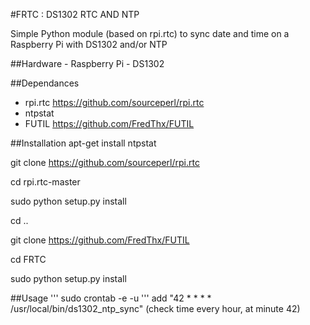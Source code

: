 #FRTC : DS1302 RTC AND NTP

Simple Python module (based on rpi.rtc) to sync date and time on a Raspberry Pi with DS1302 and/or NTP
	
##Hardware
		- Raspberry Pi
		- DS1302
	
##Dependances
* rpi.rtc	https://github.com/sourceperl/rpi.rtc
* ntpstat
* FUTIL		https://github.com/FredThx/FUTIL

##Installation
 apt-get install ntpstat
 
 git clone https://github.com/sourceperl/rpi.rtc
 
 cd rpi.rtc-master
 
 sudo python setup.py install
 
 cd ..
 
 git clone https://github.com/FredThx/FUTIL
 
 cd FRTC
 
 sudo python setup.py install
 
	 
##Usage
	'''
		sudo crontab -e -u 
	'''
	add "42 * * * * /usr/local/bin/ds1302_ntp_sync"
	(check time every hour, at minute 42)
	 	 
	 

